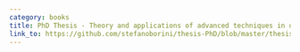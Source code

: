 ```yaml
---
category: books
title: PhD Thesis - Theory and applications of advanced techniques in quantum chemistry and their integration in a common infrastructure
link_to: https://github.com/stefanoborini/thesis-PhD/blob/master/thesis-borini.pdf
---
```

